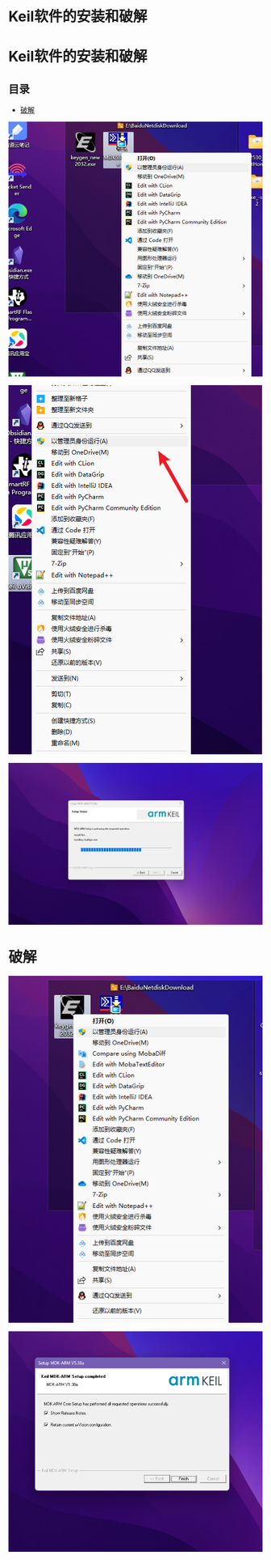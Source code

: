 # Keil软件的安装和破解

# Keil软件的安装和破解

## 目录

-   [破解](#破解 "破解")

![](image/image_R2_cSGRkWT_JgyQVg6GJ9.png)

![](image/image_U-SXhwLfHF_tG45_Y27vw.png)

![](image/image_nF41eQ8n4h_lbF0e2lpgD.png)

# 破解

![](image/image__J6UC32p8-_eCnosy9ONt.png)

![](image/image_CKtA2O5dqs_Vdd-UtHUY1.png)
